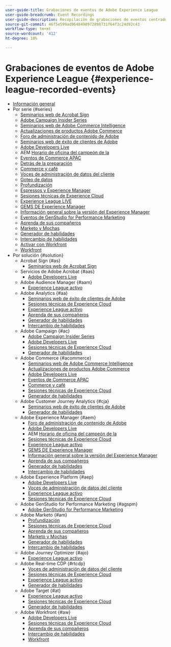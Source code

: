 ```yaml
---
user-guide-title: Grabaciones de eventos de Adobe Experience League
user-guide-breadcrumb: Event Recordings
user-guide-description: Recopilación de grabaciones de eventos centrados en el uso de productos de Adobe Enterprise
source-git-commit: 46f5e599ad9648498972898731f64f3c24d92c43
workflow-type: tm+mt
source-wordcount: '412'
ht-degree: 10%

---
```



# Grabaciones de eventos de Adobe Experience League {#experience-league-recorded-events}

+ [Información general](overview.md)
+ Por serie {#series}
   + [Seminarios web de Acrobat Sign](https://experienceleague.adobe.com/docs/events/acrobat-sign-webinars/overview.html)
   + [Adobe Campaign Insider Series](https://experienceleague.adobe.com/docs/events/adobe-campaign-insider-recordings/overview.html)
   + [Seminarios web de Adobe Commerce Intelligence](https://experienceleague.adobe.com/docs/events/mbi-webinars-recordings/overview.html)
   + [Actualizaciones de productos Adobe Commerce](https://experienceleague.adobe.com/docs/events/adobe-commerce-product-update-recordings/overview.html)
   + [Foro de administración de contenido de Adobe](https://experienceleague.adobe.com/docs/events/adobe-content-management-forum-recordings/overview.html)
   + [Seminarios web de éxito de clientes de Adobe](https://experienceleague.adobe.com/docs/events/adobe-customer-success-webinar-recordings/overview.html)
   + [Adobe Developers Live](https://experienceleague.adobe.com/docs/events/adobe-developers-live-recordings/overview.html)
   + AEM [Horario de oficina del campeón de la](https://experienceleague.adobe.com/docs/events/aem-champion-office-hours/overview.html)
   + [Eventos de Commerce APAC](https://experienceleague.adobe.com/docs/events/apac-commerce-recordings/overview.html)
   + [Detrás de la preparación](https://experienceleague.adobe.com/docs/events/deep-dives-recordings/overview.html)
   + [Commerce y café](https://experienceleague.adobe.com/docs/events/commerce-and-coffee-recordings/overview.html)
   + [Voces de administración de datos del cliente](https://experienceleague.adobe.com/docs/events/customer-data-management-voices-recordings/overview.html?lang=es)
   + [Goteo de datos](https://experienceleague.adobe.com/docs/events/deep-dives-recordings/overview.html)
   + [Profundización](https://experienceleague.adobe.com/docs/events/deep-dives-recordings/overview.html)
   + [Espressos y Experience Manager](https://experienceleague.adobe.com/docs/events/deep-dives-recordings/overview.html)
   + [Sesiones técnicas de Experience Cloud](https://experienceleague.adobe.com/docs/events/tech-sessions/overview.html)
   + [Experience League LIVE](https://experienceleague.adobe.com/docs/events/experience-league-live-recordings/overview.html)
   + [GEMS DE Experience Manager](https://experienceleague.adobe.com/docs/events/experience-manager-gems-recordings/overview.html)
   + [Información general sobre la versión del Experience Manager](https://experienceleague.adobe.com/docs/events/aemcs-release-update-recordings/overview.html?lang=es)
   + [Eventos de GenStudio for Performance Marketing](https://experienceleague.adobe.com/docs/events/genstudio-for-performance-marketing-events/overview.html)
   + [Aprenda de sus compañeros](https://experienceleague.adobe.com/docs/events/learn-from-your-peers-recordings/overview.html)
   + [Marketo y Mochas](https://experienceleague.adobe.com/docs/events/marketo-and-mochas-recordings/overview.html)
   + [Generador de habilidades](https://experienceleague.adobe.com/docs/events/skill-builder-recordings/overview.html)
   + [Intercambio de habilidades](https://experienceleague.adobe.com/docs/events/the-skill-exchange-recordings/overview.html)
   + [Activar con Workfront](https://experienceleague.adobe.com/docs/events/deep-dives-recordings/overview.html)
   + [Workfront](https://experienceleague.adobe.com/docs/events/workfront-recordings/overview.html)
+ Por solución {#solution}
   + Acrobat Sign {#as}
      + [Seminarios web de Acrobat Sign](https://experienceleague.adobe.com/docs/events/acrobat-sign-webinars/overview.html)
   + Servicios de Adobe Acrobat {#aas}
      + [Adobe Developers Live](https://experienceleague.adobe.com/docs/events/adobe-developers-live-recordings/overview.html)
   + Adobe Audience Manager {#aam}
      + [Experience League activo](https://experienceleague.adobe.com/docs/events/experience-league-live-recordings/overview.html)
   + Adobe Analytics {#aa}
      + [Seminarios web de éxito de clientes de Adobe](https://experienceleague.adobe.com/docs/events/adobe-customer-success-webinar-recordings/overview.html)
      + [Sesiones técnicas de Experience Cloud](https://experienceleague.adobe.com/docs/events/tech-sessions/overview.html)
      + [Experience League activo](https://experienceleague.adobe.com/docs/events/experience-league-live-recordings/overview.html)
      + [Aprenda de sus compañeros](https://experienceleague.adobe.com/docs/events/learn-from-your-peers-recordings/overview.html)
      + [Generador de habilidades](https://experienceleague.adobe.com/docs/events/skill-builder-recordings/overview.html)
      + [Intercambio de habilidades](https://experienceleague.adobe.com/docs/events/the-skill-exchange-recordings/overview.html)
   + Adobe Campaign {#ac}
      + [Adobe Campaign Insider Series](https://experienceleague.adobe.com/docs/events/adobe-campaign-insider-recordings/overview.html)
      + [Adobe Developers Live](https://experienceleague.adobe.com/docs/events/adobe-developers-live-recordings/overview.html)
      + [Sesiones técnicas de Experience Cloud](https://experienceleague.adobe.com/docs/events/tech-sessions/overview.html)
      + [Generador de habilidades](https://experienceleague.adobe.com/docs/events/skill-builder-recordings/overview.html)
   + Adobe Commerce {#acommerce}
      + [Seminarios web de Adobe Commerce Intelligence](https://experienceleague.adobe.com/docs/events/mbi-webinars-recordings/overview.html)
      + [Actualizaciones de productos Adobe Commerce](https://experienceleague.adobe.com/docs/events/adobe-commerce-product-update-recordings/overview.html)
      + [Adobe Developers Live](https://experienceleague.adobe.com/docs/events/adobe-developers-live-recordings/overview.html)
      + [Eventos de Commerce APAC](https://experienceleague.adobe.com/docs/events/apac-commerce-recordings/overview.html)
      + [Commerce y café](https://experienceleague.adobe.com/docs/events/commerce-and-coffee-recordings/overview.html)
      + [Sesiones técnicas de Experience Cloud](https://experienceleague.adobe.com/docs/events/tech-sessions/overview.html)
      + [Generador de habilidades](https://experienceleague.adobe.com/docs/events/skill-builder-recordings/overview.html)
   + Adobe Customer Journey Analytics {#cja}
      + [Seminarios web de éxito de clientes de Adobe](https://experienceleague.adobe.com/docs/events/adobe-customer-success-webinar-recordings/overview.html)
      + [Generador de habilidades](https://experienceleague.adobe.com/docs/events/skill-builder-recordings/overview.html)
   + Adobe Experience Manager {#aem}
      + [Foro de administración de contenido de Adobe](https://experienceleague.adobe.com/docs/events/adobe-content-management-forum-recordings/overview.html)
      + [Adobe Developers Live](https://experienceleague.adobe.com/docs/events/adobe-developers-live-recordings/overview.html)
      + AEM [Horario de oficina del campeón de la](https://experienceleague.adobe.com/docs/events/aem-champion-office-hours/overview.html)
      + [Sesiones técnicas de Experience Cloud](https://experienceleague.adobe.com/docs/events/tech-sessions/overview.html)
      + [Experience League activo](https://experienceleague.adobe.com/docs/events/experience-league-live-recordings/overview.html)
      + [GEMS DE Experience Manager](https://experienceleague.adobe.com/docs/events/experience-manager-gems-recordings/overview.html)
      + [Información general sobre la versión del Experience Manager](https://experienceleague.adobe.com/docs/events/aemcs-release-update-recordings/overview.html?lang=es)
      + [Aprenda de sus compañeros](https://experienceleague.adobe.com/docs/events/learn-from-your-peers-recordings/overview.html)
      + [Generador de habilidades](https://experienceleague.adobe.com/docs/events/skill-builder-recordings/overview.html)
      + [Intercambio de habilidades](https://experienceleague.adobe.com/docs/events/the-skill-exchange-recordings/overview.html)
   + Adobe Experience Platform {#aep}
      + [Adobe Developers Live](https://experienceleague.adobe.com/docs/events/adobe-developers-live-recordings/overview.html)
      + [Voces de administración de datos del cliente](https://experienceleague.adobe.com/docs/events/customer-data-management-voices-recordings/overview.html?lang=es)
      + [Experience League activo](https://experienceleague.adobe.com/docs/events/experience-league-live-recordings/overview.html)
      + [Sesiones técnicas de Experience Cloud](https://experienceleague.adobe.com/docs/events/tech-sessions/overview.html)
   + Adobe GenStudio for Performance Marketing {#agspm}
      + [Adobe GenStudio for Performance Marketing](https://experienceleague.adobe.com/docs/events/genstudio-for-performance-marketing-events/overview.html)
   + Adobe Marketo {#am}
      + [Profundización](https://experienceleague.adobe.com/docs/events/deep-dives-recordings/overview.html)
      + [Sesiones técnicas de Experience Cloud](https://experienceleague.adobe.com/docs/events/tech-sessions/overview.html)
      + [Aprenda de sus compañeros](https://experienceleague.adobe.com/docs/events/learn-from-your-peers-recordings/overview.html)
      + [Marketo y Mochas](https://experienceleague.adobe.com/docs/events/marketo-and-mochas-recordings/overview.html)
      + [Generador de habilidades](https://experienceleague.adobe.com/docs/events/skill-builder-recordings/overview.html)
      + [Intercambio de habilidades](https://experienceleague.adobe.com/docs/events/the-skill-exchange-recordings/overview.html)
   + Adobe Journey Optimizer {#ajo}
      + [Experience League activo](https://experienceleague.adobe.com/docs/events/experience-league-live-recordings/overview.html)
   + Adobe Real-time CDP {#rtcdp}
      + [Voces de administración de datos del cliente](https://experienceleague.adobe.com/docs/events/customer-data-management-voices-recordings/overview.html?lang=es)
      + [Sesiones técnicas de Experience Cloud](https://experienceleague.adobe.com/docs/events/tech-sessions/overview.html)
      + [Experience League activo](https://experienceleague.adobe.com/docs/events/experience-league-live-recordings/overview.html)
      + [Generador de habilidades](https://experienceleague.adobe.com/docs/events/skill-builder-recordings/overview.html)
   + Adobe Target {#at}
      + [Experience League activo](https://experienceleague.adobe.com/docs/events/experience-league-live-recordings/overview.html)
      + [Sesiones técnicas de Experience Cloud](https://experienceleague.adobe.com/docs/events/tech-sessions/overview.html)
      + [Generador de habilidades](https://experienceleague.adobe.com/docs/events/skill-builder-recordings/overview.html)
   + Adobe Workfront {#aw}
      + [Adobe Developers Live](https://experienceleague.adobe.com/docs/events/adobe-developers-live-recordings/overview.html)
      + [Sesiones técnicas de Experience Cloud](https://experienceleague.adobe.com/docs/events/tech-sessions/overview.html)
      + [Aprenda de sus compañeros](https://experienceleague.adobe.com/docs/events/learn-from-your-peers-recordings/overview.html)
      + [Intercambio de habilidades](https://experienceleague.adobe.com/docs/events/the-skill-exchange-recordings/overview.html)
      + [Workfront](https://experienceleague.adobe.com/docs/events/workfront-recordings/overview.html)